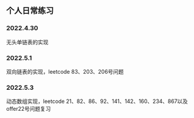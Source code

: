 ## 个人日常练习

### 2022.4.30 
无头单链表的实现

### 2022.5.1
双向链表的实现，leetcode 83、203、206号问题

### 2022.5.3
动态数组实现，leetcode 21、82、86、92、141、142、160、234、867以及offer22号问题复习